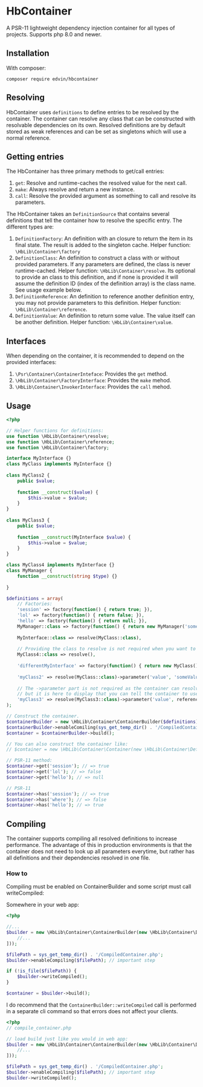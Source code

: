 # HbContainer

A PSR-11 lightweight dependency injection container for all types of projects. Supports php 8.0 and newer.

## Installation

With composer:
```
composer require edvin/hbcontainer
```

## Resolving

HbContainer uses `definitions` to define entries to be resolved by the container. The container can resolve any class that can be constructed with resolvable dependencies on its own. Resolved definitions are by default stored as weak references and can be set as singletons which will use a normal reference.

## Getting entries

The HbContainer has three primary methods to get/call entries:

1. `get`: Resolve and runtime-caches the resolved value for the next call.
1. `make`: Always resolve and return a new instance.
1. `call`: Resolve the provided argument as something to call and resolve its parameters.

The HbContainer takes an `DefinitionSource` that contains several definitions that tell the container how to resolve the specific entry. The different types are:

1. `DefinitionFactory`: An definition with an closure to return the item in its final state. The result is added to the singleton cache. Helper function: `\HbLib\Container\factory`
2. `DefinitionClass`: An definition to construct a class with or without provided parameters. If any parameters are defined, the class is never runtime-cached. Helper function: `\HbLib\Container\resolve`. Its optional to provide an class to this definition, and if none is provided it will assume the definition ID (index of the definition array) is the class name. See usage example below.
2. `DefinitionReference`: An definition to reference another definition entry, you may not provide parameters to this definition. Helper function: `\HbLib\Container\reference`.
2. `DefinitionValue`: An definition to return some value. The value itself can be another definition. Helper function: `\HbLib\Container\value`.

## Interfaces

When depending on the container, it is recommended to depend on the provided interfaces:

1. `\Psr\Container\ContainerInteface`: Provides the `get` method.
1. `\HbLib\Container\FactoryInterface`: Provides the `make` mehod.
1. `\HbLib\Container\InvokerInterface`: Provides the `call` mehod.

## Usage

```php
<?php

// Helper functions for definitions:
use function \HbLib\Container\resolve;
use function \HbLib\Container\reference;
use function \HbLib\Container\factory;

interface MyInterface {}
class MyClass implements MyInterface {}
    
class MyClass2 {
    public $value;
    
    function __construct($value) {
        $this->value = $value;
    }
}
    
class MyClass3 {
    public $value;
    
    function __construct(MyInterface $value) {
        $this->value = $value;
    }
}

class MyClass4 implements MyInterface {}
class MyManager {
    function __construct(string $type) {}
    
}

$definitions = array(
    // Factories:
    'session' => factory(function() { return true; }),
    'lol' => factory(function() { return false; }),
    'hello' => factory(function() { return null; }),
    MyManager::class => factory(function() { return new MyManager('someType'); }),
    
    MyInterface::class => resolve(MyClass::class),
    
    // Providing the class to resolve is not required when you want to resolve the ID of the definition itself.
    MyClass4::class => resolve(),
    
    'differentMyInterface' => factory(function() { return new MyClass(); }),
    
    'myClass2' => resolve(MyClass::class)->parameter('value', 'someValue'),
    
    // The ->parameter part is not required as the container can resolve the parameters
    // but it is here to display that you can tell the container to use another instance.
    'myClass3' => resolve(MyClass3::class)->parameter('value', reference('differentMyInterface')),
);

// Construct the container.
$containerBuilder = new \HbLib\Container\ContainerBuilder($definitions);
$containerBuilder->enableComiling(sys_get_temp_dir() . '/CompiledContainer.php');
$container = $containerBuilder->build();

// You can also construct the container like:
// $container = new \HbLib\Container\Container(new \HbLib\Container\DefinitionSource($definitions));

// PSR-11 method:
$container->get('session'); // => true
$container->get('lol'); // => false
$container->get('hello'); // => null

// PSR-11
$container->has('session'); // => true
$container->has('where'); // => false
$container->has('hello'); // => true
```

## Compiling

The container supports compiling all resolved definitions to increase performance. The advantage of this in production environments is that the container does not need to look up all parameters everytime, but rather has all definitions and their dependencies resolved in one file.

### How to

Compiling must be enabled on ContainerBuilder and some script must call writeCompiled:

Somewhere in your web app:
```php
<?php

//...
$builder = new \HbLib\Container\ContainerBuilder(new \HbLib\Container\DefinitionSource([
    //...
]));

$filePath = sys_get_temp_dir() . '/CompiledContainer.php';
$builder->enableCompiling($filePath); // important step

if (!is_file($filePath)) {
    $builder->writeCompiled();
}

$container = $builder->build();
```

I do recommend that the `ContainerBuilder::writeCompiled` call is performed in a separate cli command so that errors
does not affect your clients.

```php
<?php
// compile_container.php

// load build just like you would in web app:
$builder = new \HbLib\Container\ContainerBuilder(new \HbLib\Container\DefinitionSource([
    //...
]));

$filePath = sys_get_temp_dir() . '/CompiledContainer.php';
$builder->enableCompiling($filePath); // important step
$builder->writeCompiled();
```

